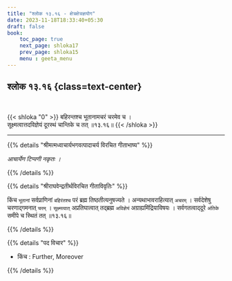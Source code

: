 ```yaml
---
title: "श्लोक १३.१६ - क्षेत्रक्षेत्रज्ञयोग"
date: 2023-11-18T18:33:40+05:30
draft: false
book:
    toc_page: true
    next_page: shloka17
    prev_page: shloka15
    menu : geeta_menu
---
```




## श्लोक १३.१६ {class=text-center}

<br/>

{{< shloka  "0"  >}}
बहिरन्तश्च भूतानामचरं चरमेव च ।  
सूक्ष्मत्वात्तदविज्ञेयं दूरस्थं चान्तिके च तत् ॥१३.१६॥
{{< /shloka >}}

---


{{% details "श्रीमत्मध्वाचार्यभगवत्पादाचर्य विरचित  गीताभाष्य" %}}

*आचार्येण टिप्पणी नकृतः ।*


{{% /details %}}



{{% details "श्रीराघवेन्द्रतीर्थविरचित गीताविवृतिः" %}}

किंच `भूतानां` सर्वप्राणिनां `बहिरंतश्च` 
परं ब्रह्म तिष्ठतीत्यनुषज्यते । 
अन्यथाभावराहित्यात् `अचरम्‌` । 
सर्वदेशेषु चरणाद्गमनात् `चरम्‌` । 
`सूक्ष्मत्वात्` अप्रतिघात्वात् तद्ब्रह्म `अविज्ञेयं` 
अग्राह्यमिंद्रियाविषयः । सर्वगतत्वाद्‌दूरे
`अंतिके` समीपे च स्थितं तत् ॥१३.१६॥

{{% /details %}}



{{% details "पद विचार" %}}

- किंच : Further, Moreover 

{{% /details %}}
